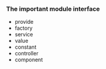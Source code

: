 ### The important module interface

- provide
- factory
- service
- value
- constant
- controller
- component
